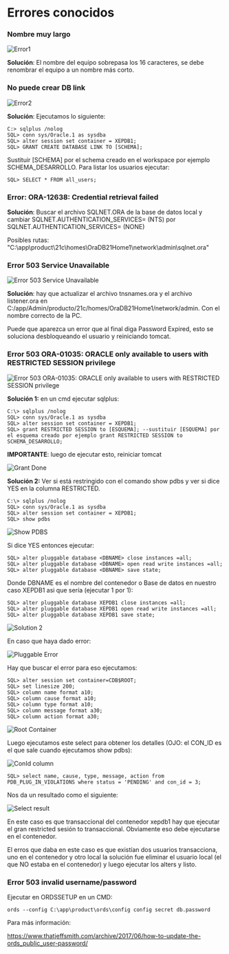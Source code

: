 # Errores conocidos

### Nombre muy largo

![Error1](./images/error_1.png)

**Solución**: El nombre del equipo sobrepasa los 16 caracteres, se debe renombrar el equipo a un nombre más corto.

### No puede crear DB link

![Error2](./images/error_2.png)

**Solución**: Ejecutamos lo siguiente:

```
C:> sqlplus /nolog
SQL> conn sys/Oracle.1 as sysdba
SQL> alter session set container = XEPDB1;
SQL> GRANT CREATE DATABASE LINK TO [SCHEMA];
```

Sustituir [SCHEMA] por el schema creado en el workspace por ejemplo SCHEMA_DESARROLLO. Para listar los usuarios ejecutar:

```
SQL> SELECT * FROM all_users;
```

### Error: ORA-12638: Credential retrieval failed

**Solución**: Buscar el archivo SQLNET.ORA de la base de datos local y cambiar SQLNET.AUTHENTICATION_SERVICES= (NTS) por SQLNET.AUTHENTICATION_SERVICES= (NONE)

Posibles rutas: "C:\app\product\21c\homes\OraDB21Home1\network\admin\sqlnet.ora"

### Error 503 Service Unavailable

![Error 503 Service Unavailable](./images/error_503_service_unavailable.png)

**Solución**: hay que actualizar el archivo tnsnames.ora y el archivo listener.ora en C:/app/Admin/producto/21c/homes/OraDB21Home1/network/admin. Con el nombre correcto de la PC.

Puede que aparezca un error que al final diga Password Expired, esto se soluciona desbloqueando el usuario y reiniciando tomcat.

### Error 503 ORA-01035: ORACLE only available to users with RESTRICTED SESSION privilege

![Error 503 ORA-01035: ORACLE only available to users with RESTRICTED SESSION privilege](./images/error_503_ora-01035.png)

**Solución 1:** en un cmd ejecutar sqlplus:

```
C:\> sqlplus /nolog
SQL> conn sys/Oracle.1 as sysdba
SQL> alter session set container = XEPDB1;
SQL> grant RESTRICTED SESSION to [ESQUEMA]; --sustituir [ESQUEMA] por el esquema creado por ejemplo grant RESTRICTED SESSION to SCHEMA_DESARROLLO;
```

**IMPORTANTE**: luego de ejecutar esto, reiniciar tomcat

![Grant Done](./images/grant_restricted_done.png)

**Solución 2:** Ver si está restringido con el comando show pdbs y ver si dice YES en la columna RESTRICTED.

```
C:\> sqlplus /nolog
SQL> conn sys/Oracle.1 as sysdba
SQL> alter session set container = XEPDB1;
SQL> show pdbs
```

![Show PDBS](./images/show_pdbs.png)

Si dice YES entonces ejecutar:

```
SQL> alter pluggable database <DBNAME> close instances =all;
SQL> alter pluggable database <DBNAME> open read write instances =all;
SQL> alter pluggable database <DBNAME> save state;
```

Donde DBNAME es el nombre del contenedor o Base de datos en nuestro caso XEPDB1 asi que sería (ejecutar 1 por 1):

```
SQL> alter pluggable database XEPDB1 close instances =all;
SQL> alter pluggable database XEPDB1 open read write instances =all;
SQL> alter pluggable database XEPDB1 save state;

```

![Solution 2](./images/solution_2.png)

En caso que haya dado error:

![Pluggable Error](./images/pluggable_error.png)

Hay que buscar el error para eso ejecutamos:

```
SQL> alter session set container=CDB$ROOT;
SQL> set linesize 200;
SQL> column name format a10;
SQL> column cause format a10;
SQL> column type format a10;
SQL> column message format a30;
SQL> column action format a30;
```

![Root Container](./images/root_container.png)

Luego ejecutamos este select para obtener los detalles (OJO: el CON_ID es el que sale cuando ejecutamos show pdbs):

![ConId column](./images/con_id_column.png)

```
SQL> select name, cause, type, message, action from PDB_PLUG_IN_VIOLATIONS where status = 'PENDING' and con_id = 3;
```

Nos da un resultado como el siguiente:

![Select result](./images/select_result.png)

En este caso es que transaccional del contenedor xepdb1 hay que ejecutar el gran restricted sesión to transaccional. Obviamente eso debe ejecutarse en el contenedor.

El erros que daba en este caso es que existían dos usuarios transacciona, uno en el contenedor y otro local la solución fue eliminar el usuario local (el que NO estaba en el contenedor) y luego ejecutar los alters y listo.

### Error 503 invalid username/password

Ejecutar en ORDSSETUP en un CMD:
```
ords --config C:\app\product\ords\config config secret db.password
```

Para más información:

https://www.thatjeffsmith.com/archive/2017/06/how-to-update-the-ords_public_user-password/

